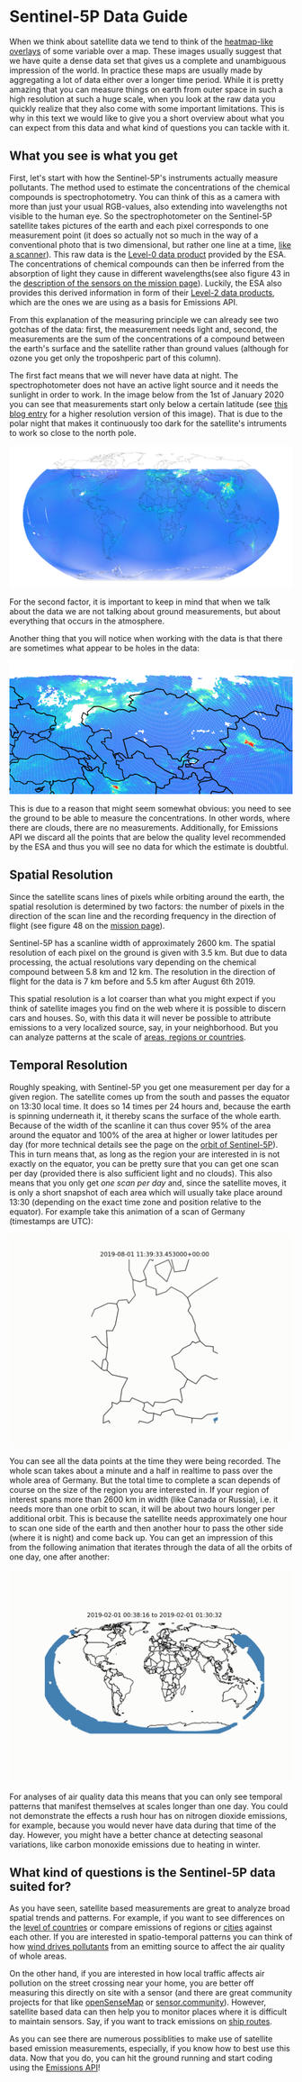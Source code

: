 
# Sentinel-5P Data Guide

When we think about satellite data we tend to think of the [heatmap-like overlays](https://www.esa.int/Applications/Observing_the_Earth/Copernicus/Sentinel-5P/Nitrogen_dioxide_pollution_mapped) of some variable over a map.
These images usually suggest that we have quite a dense data set that gives us a complete and unambiguous impression of the world.
In practice these maps are usually made by aggregating a lot of data either over a longer time period.
While it is pretty amazing that you can measure things on earth from outer space in such a high resolution at such a huge scale,
when you look at the raw data you quickly realize that they also come with some important limitations.
This is why in this text we would like to give you a short overview about what you can expect from this data and what kind of questions you can tackle with it.

## What you see is what you get

First, let's start with how the Sentinel-5P's instruments actually measure pollutants.
The method used to estimate the concentrations of the chemical compounds is spectrophotometry.
You can think of this as a camera with more than just your usual RGB-values, also extending into wavelengths not visible to the human eye.
So the spectrophotometer on the Sentinel-5P satellite takes pictures of the earth and each pixel corresponds to one measurement point
(it does so actually not so much in the way of a conventional photo that is two dimensional, but rather one line at a time, [like a scanner](https://youtu.be/vQS7Ldc7Q_Q)).
This raw data is the [Level-0 data product](https://sentinel.esa.int/web/sentinel/missions/sentinel-5p/data-products) provided by the ESA.
The concentrations of chemical compounds can then be inferred from the absorption of light they cause in different wavelengths(see also figure 43 in the [description of the sensors on the mission page](https://directory.eoportal.org/web/eoportal/satellite-missions/c-missions/copernicus-sentinel-5p#sensors)).
Luckily, the ESA also provides this derived information in form of their [Level-2 data products](https://sentinel.esa.int/web/sentinel/technical-guides/sentinel-5p/products-algorithms),
which are the ones we are using as a basis for Emissions API.

From this explanation of the measuring principle we can already see two gotchas of the data:
first, the measurement needs light and, second, the measurements are the sum of the concentrations of a compound between the earth's surface and the satellite rather than ground values
(although for ozone you get only the troposhperic part of this column).

The first fact means that we will never have data at night.
The spectrophotometer does not have an active light source and it needs the sunlight in order to work. In the image below from the 1st of January 2020 you can see that measurements start only below a certain latitude (see [this blog entry](https://blog.haardiek.org/plotting-sentinel-5p-data) for a higher resolution version of this image).
That is due to the polar night that makes it continuously too dark for the satellite's intruments to work so close to the north pole.

![polar night](/assets/img/polar_night.png)

For the second factor, it is important to keep in mind that when we talk about the data we are not talking about ground measurements, but about everything that occurs in the atmosphere.

Another thing that you will notice when working with the data is that there are sometimes what appear to be holes in the data:

![cloudy](/assets/img/cloudy.png)

This is due to a reason that might seem somewhat obvious:
you need to see the ground to be able to measure the concentrations.
In other words, where there are clouds, there are no measurements.
Additionally, for Emissions API we discard all the points that are below the quality level recommended by the ESA and thus you will see no data for which the estimate is doubtful.

## Spatial Resolution

Since the satellite scans lines of pixels while orbiting around the earth, the spatial resolution is determined by two factors:
the number of pixels in the direction of the scan line and the recording frequency in the direction of flight
(see figure 48 on the [mission page](https://directory.eoportal.org/web/eoportal/satellite-missions/c-missions/copernicus-sentinel-5p)).

Sentinel-5P has a scanline width of approximately 2600 km.
The spatial resolution of each pixel on the ground is given with 3.5 km.
But due to data processing, the actual resolutions vary depending on the chemical compound between 5.8 km and 12 km.
The resolution in the direction of flight for the data is 7 km before and 5.5 km after August 6th 2019.

This spatial resolution is a lot coarser than what you might expect if you think of satellite images you find on the web where it is possible to discern cars and houses.
So, with this data it will never be possible to attribute emissions to a very localized source, say, in your neighborhood.
But you can analyze patterns at the scale of [areas, regions or countries](https://www.esa.int/ESA_Multimedia/Images/2019/03/Nitrogen_dioxide_over_Europe).

## Temporal Resolution

Roughly speaking, with Sentinel-5P you get one measurement per day for a given region.
The satellite comes up from the south and passes the equator on 13:30 local time.
It does so 14 times per 24 hours and, because the earth is spinning underneath it, it thereby scans the surface of the whole earth.
Because of the width of the scanline it can thus cover 95% of the area around the equator and 100% of the area at higher or lower latitudes per day
(for more technical details see the page on the [orbit of Sentinel-5P](https://sentinels.copernicus.eu/web/sentinel/missions/sentinel-5p/orbit)).
This in turn means that, as long as the region your are interested in is not exactly on the equator, you can be pretty sure that you can get one scan per day (provided there is also sufficient light and no clouds).
This also means that you only get _one scan per day_ and, since the satellite moves, it is only a short snapshot of each area which will usually take place around 13:30 (depending on the exact time zone and position relative to the equator).
For example take this animation of a scan of Germany (timestamps are UTC):

![flyover](/assets/img/de-20190801.gif)

You can see all the data points at the time they were being recorded.
The whole scan takes about a minute and a half in realtime to pass over the whole area of Germany.
But the total time to complete a scan depends of course on the size of the region you are interested in.
If your region of interest spans more than 2600 km in width (like Canada or Russia), i.e. it needs more than one orbit to scan, it will be about two hours longer per additional orbit.
This is because the satellite needs approximately one hour to scan one side of the earth and then another hour to pass the other side (where it is night) and come back up.
You can get an impression of this from the following animation that iterates through the data of all the orbits of one day, one after another:

![polar night](/assets/img/world_201902_01-02.gif)

For analyses of air quality data this means that you can only see temporal patterns that manifest themselves at scales longer than one day.
You could not demonstrate the effects a rush hour has on nitrogen dioxide emissions, for example, because you would never have data during that time of the day.
However, you might have a better chance at detecting seasonal variations, like carbon monoxide emissions due to heating in winter.

## What kind of questions is the Sentinel-5P data suited for?

As you have seen, satellite based measurements are great to analyze broad spatial trends and patterns.
For example,
if you want to see differences on the [level of countries](https://emissions-api.org/examples/chart.js)
or compare emissions of regions or [cities](https://emissions-api.org/examples/highscore) against each other.
If you are interested in spatio-temporal patterns you can think of how [wind drives pollutants](https://youtu.be/CqNhaan26t8) from an emitting source to affect the air quality of whole areas.

On the other hand, if you are interested in how local traffic affects air pollution on the street crossing near your home,
you are better off measuring this directly on site with a sensor (and there are great community projects for that like [openSenseMap](https://opensensemap.org) or [sensor.community](https://sensor.community)).
However, satellite based data can then help you to monitor places where it is difficult to maintain sensors.
Say, if you want to track emissions on [ship routes](https://www.esa.int/ESA_Multimedia/Images/2018/07/Nitrogen_dioxide_from_Sentinel-5P).

As you can see there are numerous possiblities to make use of satellite based emission measurements, especially, if you know how to best use this data.
Now that you do, you can hit the ground running and start coding using the [Emissions API](https://api.v2.emissions-api.org/ui/)!
